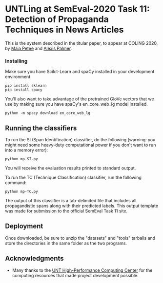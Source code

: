 # UNTLing at SemEval-2020 Task 11: Detection of Propaganda Techniques in News Articles

This is the system described in the titular paper, to appear at COLING 2020, by [Maia Petee](https://github.com/movetomars) and [Alexis Palmer](https://github.com/alexispalmer).

### Installing

Make sure you have Scikit-Learn and spaCy installed in your development environment.

```
pip install sklearn
pip install spacy
```

You'll also want to take advantage of the pretrained GloVe vectors that we use by making sure you have spaCy's en_core_web_lg model installed.

```
python -m spacy download en_core_web_lg
```

## Running the classifiers

To run the SI (Span Identification) classifier, do the following (warning: you might need some heavy-duty computational power if you don't want to run into a memory error):

```
python mp-SI.py
```
You will receive the evaluation results printed to standard output.

To run the TC (Technique Classification) classifier, run the following command:

```
python mp-TC.py
```
The output of this classifier is a tab-delimited file that includes all propagandistic spans along with their predicted labels. This output template was made for submission to the official SemEval Task 11 site. 


## Deployment

Once downloaded, be sure to unzip the "datasets" and "tools" tarballs and store the directories in the same folder as the two programs.


## Acknowledgments

* Many thanks to the [UNT High-Performance Computing Center](https://github.com/gmihaila/unt_hpc) for the computing resources that made project development possible.
